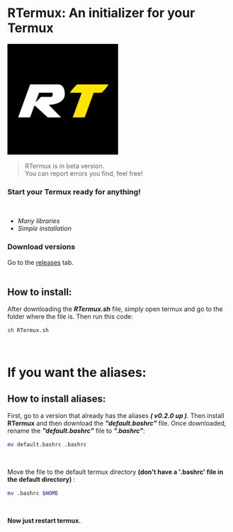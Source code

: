 # RTermux: An initializer for your Termux
<img src="images/RTermux_icon.jpg" alt="RTermux icon" height="250px">

> RTermux is in beta version.<br>
> You can report errors you find, feel free!

### Start your Termux ready for anything!
<br>

- *Many libraries*
- *Simple installation*

### Download versions
Go to the [releases](https://github.com/BrunoRodri1/RTermux/releases) tab.
<br><br>

## How to install:<br>
After downloading the ***RTermux.sh*** file, simply open termux and go to the folder where the file is. Then run this code:

```bash
sh RTermux.sh
```
<br>

# If you want the aliases:
## How to install aliases:<br>

First, go to a version that already has the aliases ***( v0.2.0 up )***. Then install **RTermux** and then download the ***"default.bashrc"*** file. Once downloaded, rename the ***"default.bashrc"*** file to ***".bashrc"***:

```bash
mv default.bashrc .bashrc
```
<br>

Move the file to the default termux directory **(don't have a '.bashrc' file in the default directory)** :

```bash
mv .bashrc $HOME
```
<br>

**Now just restart termux.**
